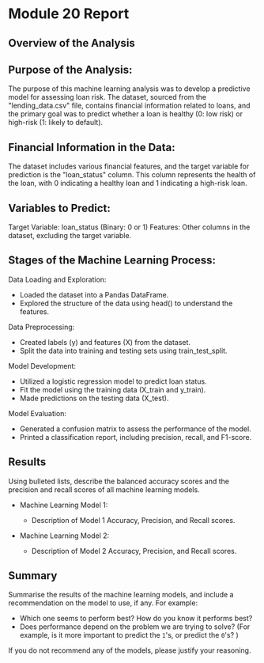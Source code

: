 # Module 20 Report

## Overview of the Analysis

## Purpose of the Analysis:
The purpose of this machine learning analysis was to develop a predictive model for assessing loan risk. The dataset, sourced from the "lending_data.csv" file, contains financial information related to loans, and the primary goal was to predict whether a loan is healthy (0: low risk) or high-risk (1: likely to default).

## Financial Information in the Data:
The dataset includes various financial features, and the target variable for prediction is the "loan_status" column. This column represents the health of the loan, with 0 indicating a healthy loan and 1 indicating a high-risk loan.

## Variables to Predict:
Target Variable: loan_status (Binary: 0 or 1)
Features: Other columns in the dataset, excluding the target variable.

## Stages of the Machine Learning Process:

Data Loading and Exploration:
* Loaded the dataset into a Pandas DataFrame.
* Explored the structure of the data using head() to understand the features.

Data Preprocessing:
* Created labels (y) and features (X) from the dataset.
* Split the data into training and testing sets using train_test_split.

Model Development:
* Utilized a logistic regression model to predict loan status.
* Fit the model using the training data (X_train and y_train).
* Made predictions on the testing data (X_test).

Model Evaluation:
* Generated a confusion matrix to assess the performance of the model.
* Printed a classification report, including precision, recall, and F1-score.


## Results

Using bulleted lists, describe the balanced accuracy scores and the precision and recall scores of all machine learning models.

* Machine Learning Model 1:
  * Description of Model 1 Accuracy, Precision, and Recall scores.



* Machine Learning Model 2:
  * Description of Model 2 Accuracy, Precision, and Recall scores.

## Summary

Summarise the results of the machine learning models, and include a recommendation on the model to use, if any. For example:
* Which one seems to perform best? How do you know it performs best?
* Does performance depend on the problem we are trying to solve? (For example, is it more important to predict the `1`'s, or predict the `0`'s? )

If you do not recommend any of the models, please justify your reasoning.
